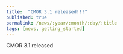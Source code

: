 ```yaml
---
title:  "CMOR 3.1 released!!!"
published: true
permalink: /news/:year/:month/:day/:title
tags: [news, getting_started]
---
```


CMOR 3.1 released

 

